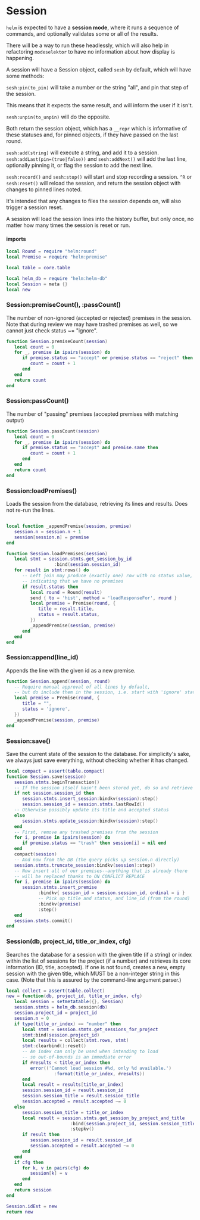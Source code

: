 # Session


  `helm` is expected to have a **session mode**, where it runs a sequence of
commands, and optionally validates some or all of the results\.

There will be a way to run these headlessly, which will also help in
refactoring `modeselektor` to have no information about how display is
happening\.

A session will have a Session object, called `sesh` by default, which will
have some methods:

`sesh:pin(to_pin)` will take a number or the string "all", and pin that
step of the session\.

This means that it expects the same result, and will inform the user if it
isn't\.

`sesh:unpin(to_unpin)` will do the opposite\.

Both return the session object, which has a `__repr` which is informative of
these statuses and, for pinned objects, if they have passed on the last round\.

`sesh:add(string)` will execute a string, and add it to a session\.
`sesh:addLast(pin=(true|false))` and `sesh:addNext()` will add the last
line, optionally pinning it, or flag the session to add the next line\.

`sesh:record()` and `sesh:stop()` will start and stop recording a session\.
`^R` or `sesh:reset()` will reload the session, and return the session object
with changes to pinned lines noted\.

It's intended that any changes to files the session depends on, will also
trigger a session reset\.

A session will load the session lines into the history buffer, but only once,
no matter how many times the session is reset or run\.


#### imports

```lua
local Round = require "helm:round"
local Premise = require "helm:premise"

local table = core.table
```


```lua
local helm_db = require "helm:helm-db"
local Session = meta {}
local new
```

### Session:premiseCount\(\), :passCount\(\)

The number of non\-ignored \(accepted or rejected\) premises in the session\.
Note that during review we may have trashed premises as well, so we
cannot just check status ~= "ignore"\.

```lua
function Session.premiseCount(session)
   local count = 0
   for _, premise in ipairs(session) do
      if premise.status == "accept" or premise.status == "reject" then
         count = count + 1
      end
   end
   return count
end
```

### Session:passCount\(\)

The number of "passing" premises \(accepted premises with matching output\)

```lua
function Session.passCount(session)
   local count = 0
   for _, premise in ipairs(session) do
      if premise.status == "accept" and premise.same then
         count = count + 1
      end
   end
   return count
end
```


### Session:loadPremises\(\)

Loads the session from the database, retrieving its lines and results\.
Does not re\-run the lines\.

```lua

local function _appendPremise(session, premise)
   session.n = session.n + 1
   session[session.n] = premise
end

function Session.loadPremises(session)
   local stmt = session.stmts.get_session_by_id
                  :bind(session.session_id)
   for result in stmt:rows() do
      -- Left join may produce (exactly one) row with no status value,
      -- indicating that we have no premises
      if result.status then
         local round = Round(result)
         send { to = 'hist', method = 'loadResponseFor', round }
         local premise = Premise(round, {
            title = result.title,
            status = result.status,
         })
         _appendPremise(session, premise)
      end
   end
end
```


### Session:append\(line\_id\)

Appends the line with the given id as a new premise\.

```lua
function Session.append(session, round)
   -- Require manual approval of all lines by default,
   -- but do include them in the session, i.e. start with 'ignore' status
   local premise = Premise(round, {
      title = "",
      status = 'ignore',
   })
   _appendPremise(session, premise)
end
```


### Session:save\(\)

Save the current state of the session to the database\. For simplicity's sake,
we always just save everything, without checking whether it has changed\.

```lua
local compact = assert(table.compact)
function Session.save(session)
   session.stmts.beginTransaction()
   -- If the session itself hasn't been stored yet, do so and retrieve its id
   if not session.session_id then
      session.stmts.insert_session:bindkv(session):step()
      session.session_id = session.stmts.lastRowId()
   -- Otherwise possibly update its title and accepted status
   else
      session.stmts.update_session:bindkv(session):step()
   end
   -- First, remove any trashed premises from the session
   for i, premise in ipairs(session) do
      if premise.status == "trash" then session[i] = nil end
   end
   compact(session)
   -- And now from the DB (the query picks up session.n directly)
   session.stmts.truncate_session:bindkv(session):step()
   -- Now insert all of our premises--anything that is already there
   -- will be replaced thanks to ON CONFLICT REPLACE
   for i, premise in ipairs(session) do
      session.stmts.insert_premise
            :bindkv{ session_id = session.session_id, ordinal = i }
            -- Pick up title and status, and line_id (from the round)
            :bindkv(premise)
            :step()
   end
   session.stmts.commit()
end
```


### Session\(db, project\_id, title\_or\_index, cfg\)

Searches the database for a session with the given title \(if a string\) or
index within the list of sessions for the project \(if a number\) and retrieves
its core information \(ID, title, accepted\)\. If one is not found, creates a
new, empty session with the given title, which MUST be a non\-integer string in
this case\. \(Note that this is assured by the command\-line argument parser\.\)

```lua
local collect = assert(table.collect)
new = function(db, project_id, title_or_index, cfg)
   local session = setmetatable({}, Session)
   session.stmts = helm_db.session(db)
   session.project_id = project_id
   session.n = 0
   if type(title_or_index) == "number" then
      local stmt = session.stmts.get_sessions_for_project
      stmt:bind(session.project_id)
      local results = collect(stmt.rows, stmt)
      stmt:clearbind():reset()
      -- An index can only be used when intending to load
      -- so out-of-bounds is an immediate error
      if #results < title_or_index then
         error(('Cannot load session #%d, only %d available.')
                  :format(title_or_index, #results))
      end
      local result = results[title_or_index]
      session.session_id = result.session_id
      session.session_title = result.session_title
      session.accepted = result.accepted ~= 0
   else
      session.session_title = title_or_index
      local result = session.stmts.get_session_by_project_and_title
                        :bind(session.project_id, session.session_title)
                        :stepkv()
      if result then
         session.session_id = result.session_id
         session.accepted = result.accepted ~= 0
      end
   end
   if cfg then
      for k, v in pairs(cfg) do
         session[k] = v
      end
   end
   return session
end
```

```lua
Session.idEst = new
return new
```
